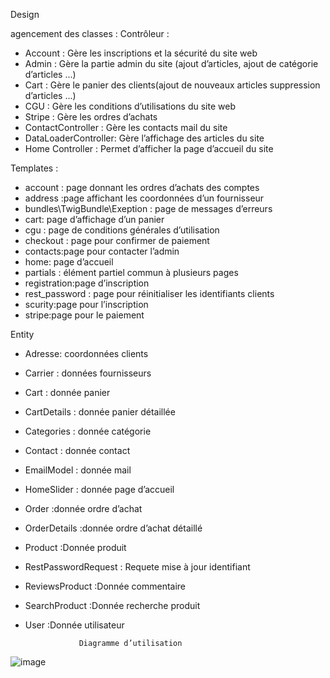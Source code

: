
Design

agencement des classes :
Contrôleur :

- Account : Gère les inscriptions et la sécurité du site web
- Admin : Gère la partie admin du site (ajout d’articles, ajout de catégorie d’articles ...)
- Cart : Gère le panier des clients(ajout de nouveaux articles suppression d’articles ...)
- CGU : Gère les conditions d’utilisations du site web
- Stripe : Gère les ordres d’achats
- ContactController : Gère les contacts mail du site
- DataLoaderController: Gère l’affichage des articles du site
- Home Controller : Permet d’afficher la page d’accueil du site

Templates :

- account : page donnant les ordres d’achats des comptes
- address :page affichant les coordonnées d’un fournisseur
- bundles\TwigBundle\Exeption : page de messages d’erreurs
- cart: page  d’affichage d’un panier
- cgu : page  de conditions générales d’utilisation
- checkout : page  pour confirmer de paiement
- contacts:page pour contacter l’admin
- home: page d’accueil 
- partials : élément partiel commun à plusieurs pages
- registration:page d’inscription
- rest_password : page pour réinitialiser les identifiants clients
- scurity:page pour l’inscription
- stripe:page pour le paiement

Entity

- Adresse: coordonnées clients
- Carrier : données fournisseurs
- Cart : donnée panier
- CartDetails : donnée panier détaillée
- Categories : donnée catégorie
- Contact : donnée contact
- EmailModel : donnée mail
- HomeSlider : donnée page d’accueil
- Order :donnée ordre d’achat
- OrderDetails :donnée ordre d’achat détaillé	
- Product :Donnée produit
- RestPasswordRequest : Requete mise à jour identifiant
- ReviewsProduct :Donnée commentaire
- SearchProduct :Donnée recherche produit
- User :Donnée utilisateur


                  Diagramme d’utilisation

![image](https://user-images.githubusercontent.com/55878870/124014182-7d6c8680-d9e3-11eb-9a39-523b35bb021b.png)
